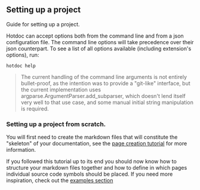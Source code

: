 ## Setting up a project

Guide for setting up a project.

Hotdoc can accept options both from the command line and from a json configuration file. The command line options will take precedence over their json counterpart. To see a list of all options available (including extension's options), run:

```
hotdoc help
```

> The current handling of the command line arguments is not entirely bullet-proof, as the intention was to provide a "git-like" interface, but the current implementation uses argparse.ArgumentParser.add_subparser, which doesn't lend itself very well to that use case, and some manual initial string manipulation is required.

### Setting up a project from scratch.

You will first need to create the markdown files that will constitute the "skeleton" of your documentation, see the [page creation tutorial](the-markdown-pages.markdown#page-creation-tutorial) for more information.

If you followed this tutorial up to its end you should now know how to structure your markdown files together and how to define in which pages individual source code symbols should be placed. If you need more inspiration, check out the [examples section](examples.markdown)
